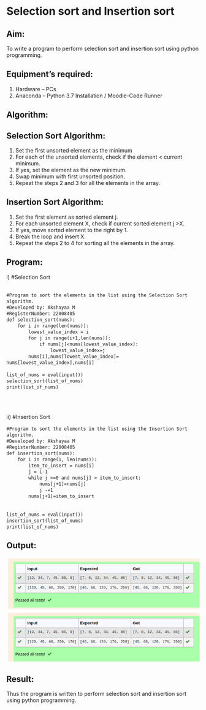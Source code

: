# Selection sort and Insertion sort
## Aim:
To write a program to perform selection sort and insertion sort using python programming.
## Equipment’s required:
1.	Hardware – PCs
2.	Anaconda – Python 3.7 Installation / Moodle-Code Runner
## Algorithm:
## Selection Sort Algorithm:
1.	Set the first unsorted element as the minimum
2.	For each of the unsorted elements, check if the element < current minimum.
3.	If yes, set the element as the new minimum.
4.	Swap minimum with first unsorted position.
5.	Repeat the steps 2 and 3 for all the elements in the array.
## Insertion Sort Algorithm:
1.	Set the first element as sorted element j.
2.	For each unsorted element X, check if current sorted element j >X.
3.	If yes, move sorted element to the right by 1.
4.	Break the loop and insert X.
5.	Repeat the steps 2 to 4 for sorting all the elements in the array.
## Program:
i)	#Selection Sort
```

#Program to sort the elements in the list using the Selection Sort algorithm.
#Developed by: Akshayaa M
#RegisterNumber: 22008405
def selection_sort(nums):
    for i in range(len(nums)):
        lowest_value_index = i
        for j in range(i+1,len(nums)):
            if nums[j]<nums[lowest_value_index]:
                lowest_value_index=j
        nums[i],nums[lowest_value_index]= nums[lowest_value_index],nums[i]
        
list_of_nums = eval(input())
selection_sort(list_of_nums)
print(list_of_nums)




```
ii)	#Insertion Sort
```
#Program to sort the elements in the list using the Insertion Sort algorithm.
#Developed by: Akshayaa M
#RegisterNumber: 22008405
def insertion_sort(nums):
    for i in range(1, len(nums)):
        item_to_insert = nums[i]
        j = i-1
        while j >=0 and nums[j] > item_to_insert:
            nums[j+1]=nums[j]
            j -=1
        nums[j+1]=item_to_insert
    
    
list_of_nums = eval(input())
insertion_sort(list_of_nums)
print(list_of_nums)
```

## Output:
![sorting-algorithm](selsort.png)
![sorting-algorithm](insertsort.png)


## Result:
Thus the program is written to perform selection sort and insertion sort using python programming.
